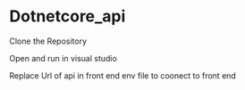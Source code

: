 # Dotnetcore_api

Clone the Repository

Open and run in visual studio

Replace Url of api in front end env file to coonect to front end
